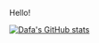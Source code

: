 Hello!

[![Dafa's GitHub stats](https://github-readme-stats.vercel.app/api?username=KangDap)](https://github.com/anuraghazra/github-readme-stats)

<!---
KangDap/KangDap is a ✨ special ✨ repository because its `README.md` (this file) appears on your GitHub profile.
You can click the Preview link to take a look at your changes.
--->
